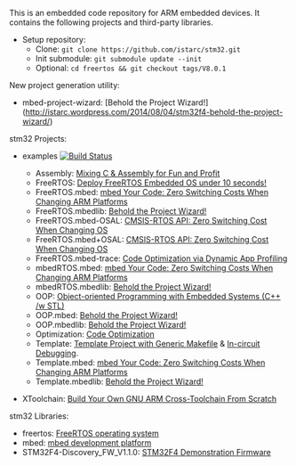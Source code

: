This is an embedded code repository for ARM embedded devices. It contains the following projects and third-party libraries.

* Setup repository:
	* Clone: `git clone https://github.com/istarc/stm32.git`
	* Init submodule: `git submodule update --init`
	* Optional: `cd freertos && git checkout tags/V8.0.1`

New project generation utility:
* mbed-project-wizard: [Behold the Project Wizard!] (http://istarc.wordpress.com/2014/08/04/stm32f4-behold-the-project-wizard/)

stm32 Projects:
* examples [![Build Status](https://travis-ci.org/istarc/stm32.svg?branch=master)](https://travis-ci.org/istarc/stm32)
	* Assembly: [Mixing C & Assembly for Fun and Profit](http://istarc.wordpress.com/2014/08/07/stay-tuned/)
	* FreeRTOS: [Deploy FreeRTOS Embedded OS under 10 seconds!](http://istarc.wordpress.com/2014/08/07/stay-tuned/)
	* FreeRTOS.mbed: [mbed Your Code: Zero Switching Costs When Changing ARM Platforms](http://istarc.wordpress.com/2014/07/28/stm32f4-mbed-your-code/)
	* FreeRTOS.mbedlib: [Behold the Project Wizard!](http://istarc.wordpress.com/2014/08/04/stm32f4-behold-the-project-wizard/)
	* FreeRTOS.mbed-OSAL: [CMSIS-RTOS API: Zero Switching Cost When Changing OS](http://istarc.wordpress.com/2014/08/07/stay-tuned/)
	* FreeRTOS.mbed+OSAL: [CMSIS-RTOS API: Zero Switching Cost When Changing OS](http://istarc.wordpress.com/2014/08/07/stay-tuned/)
	* FreeRTOS.mbed-trace: [Code Optimization via Dynamic App Profiling](http://istarc.wordpress.com/2014/08/07/stay-tuned/)
	* mbedRTOS.mbed: [mbed Your Code: Zero Switching Costs When Changing ARM Platforms](http://istarc.wordpress.com/2014/07/28/stm32f4-mbed-your-code/)
	* mbedRTOS.mbedlib: [Behold the Project Wizard!](http://istarc.wordpress.com/2014/08/04/stm32f4-behold-the-project-wizard/)
	* OOP: [Object-oriented Programming with Embedded Systems (C++ /w STL)](http://istarc.wordpress.com/2014/07/18/stm32f4-object-oriented-programming-c-with-embedded-systems/)
	* OOP.mbed: [Behold the Project Wizard!](http://istarc.wordpress.com/2014/08/04/stm32f4-behold-the-project-wizard/)
	* OOP.mbedlib: [Behold the Project Wizard!](http://istarc.wordpress.com/2014/08/04/stm32f4-behold-the-project-wizard/)
	* Optimization: [Code Optimization](http://istarc.wordpress.com/2014/07/26/stm32f4-code-optimizations/)
	* Template: [Template Project with Generic Makefile](http://istarc.wordpress.com/2014/07/01/stm32f4/) & [In-circuit Debugging](http://istarc.wordpress.com/2014/07/06/stm32f4-in-circuit-debugging/).
	* Template.mbed: [mbed Your Code: Zero Switching Costs When Changing ARM Platforms](http://istarc.wordpress.com/2014/07/28/stm32f4-mbed-your-code/)
	* Template.mbedlib: [Behold the Project Wizard!](http://istarc.wordpress.com/2014/08/04/stm32f4-behold-the-project-wizard/)

* XToolchain: [Build Your Own GNU ARM Cross-Toolchain From Scratch](http://istarc.wordpress.com/2014/07/21/stm32f4-build-your-toolchain-from-scratch/)

stm32 Libraries:
* freertos: [FreeRTOS operating system](http://www.freertos.org/)
* mbed: [mbed development platform](http://mbed.org/)
* STM32F4-Discovery_FW_V1.1.0: [STM32F4 Demonstration Firmware](http://www.st.com/web/catalog/tools/FM116/SC959/SS1532/PF252419)
